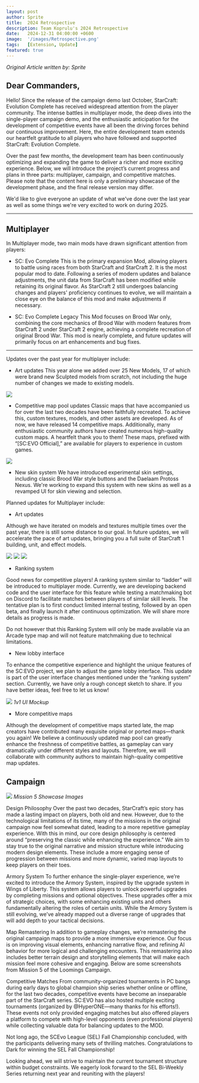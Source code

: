 ```yaml
---
layout: post
author: Sprite
title:  2024 Retrospective
description: Team Koprulu's 2024 Retrospective
date:   2024-12-31 04:00:00 +0600
image:  '/images/Retrospective.png'
tags:   [Extension, Update]
featured: true
---
```


*Original Article written by: Sprite*

## Dear Commanders,
Hello!
Since the release of the campaign demo last October, StarCraft: Evolution Complete has received widespread attention from the player community. The intense battles in multiplayer mode, the deep dives into the single-player campaign demo, and the enthusiastic anticipation for the development of competitive events have all been the driving forces behind our continuous improvement. Here, the entire development team extends our heartfelt gratitude to all players who have followed and supported StarCraft: Evolution Complete.

Over the past few months, the development team has been continuously optimizing and expanding the game to deliver a richer and more exciting experience. Below, we will introduce the project’s current progress and plans in three parts: multiplayer, campaign, and competitive matches. Please note that the content here is only a preliminary showcase of the development phase, and the final release version may differ.

We'd like to give everyone an update of what we've done over the last year as well as some things we're very excited to work on during 2025.

***

## Multiplayer

In Multiplayer mode, two main mods have drawn significant attention from players:

- SC: Evo Complete
This is the primary expansion Mod, allowing players to battle using races from both StarCraft and StarCraft 2. It is the most popular mod to date. Following a series of modern updates and balance adjustments, the unit data from StarCraft has been modified while retaining its original flavor. As StarCraft 2 still undergoes balancing changes and players' proficiency continues to evolve, we will maintain a close eye on the balance of this mod and make adjustments if necessary.

- SC: Evo Complete Legacy
This Mod focuses on Brood War only, combining the core mechanics of Brood War with modern features from StarCraft 2 under StarCraft 2 engine, achieving a complete recreation of original Brood War. This mod is nearly complete, and future updates will primarily focus on art enhancements and bug fixes.

***

Updates over the past year for multiplayer include:

- Art updates
This year alone we added over 25 New Models, 17 of which were brand new Sculpted models from scratch, not including the huge number of changes we made to existing models.

![]({{site.baseurl}}/images/Units_2024.png)
 
- Competitive map pool updates
Classic maps that have accompanied us for over the last two decades have been faithfully recreated. To achieve this, custom textures, models, and other assets are developed. As of now, we have released 14 competitive maps. Additionally, many enthusiastic community authors have created numerous high-quality custom maps. A heartfelt thank you to them! These maps, prefixed with “[SC:EVO Official],” are available for players to experience in custom games.

![]({{site.baseurl}}/images/Map_Pool.png)
 
- New skin system
We have introduced experimental skin settings, including classic Brood War style buttons and the Daelaam Protoss Nexus. We're working to expand this system with new skins as well as a revamped UI for skin viewing and selection.

Planned updates for Multiplayer include:

- Art updates

Although we have iterated on models and textures multiple times over the past year, there is still some distance to our goal. In future updates, we will accelerate the pace of art updates, bringing you a full suite of StarCraft 1 building, unit, and effect models.

![]({{site.baseurl}}/images/modelpreview-wipreaver.png)
![]({{site.baseurl}}/images/modelpreview-wipassimilator.png)
![]({{site.baseurl}}/images/modelpreview-wipevochamber.png)

- Ranking system

Good news for competitive players! A ranking system similar to “ladder” will be introduced to multiplayer mode. Currently, we are developing backend code and the user interface for this feature while testing a matchmaking bot on Discord to facilitate matches between players of similar skill levels. The tentative plan is to first conduct limited internal testing, followed by an open beta, and finally launch it after continuous optimization. We will share more details as progress is made.

Do not however that this Ranking System will only be made available via an Arcade type map and will not feature matchmaking due to technical limitations.

- New lobby interface

To enhance the competitive experience and highlight the unique features of the SC:EVO project, we plan to adjust the game lobby interface. This update is part of the user interface changes mentioned under the “ranking system” section. Currently, we have only a rough concept sketch to share. If you have better ideas, feel free to let us know!

![]({{site.baseurl}}/images/LadderMockup.png)
*1v1 UI Mockup*
 
- More competitive maps

Although the development of competitive maps started late, the map creators have contributed many exquisite original or ported maps—thank you again! We believe a continuously updated map pool can greatly enhance the freshness of competitive battles, as gameplay can vary dramatically under different styles and layouts. Therefore, we will collaborate with community authors to maintain high-quality competitive map updates.


## Campaign 

![]({{site.baseurl}}/images/Mission5Showcase.png)
*Mission 5 Showcase Images*

Design Philosophy
Over the past two decades, StarCraft’s epic story has made a lasting impact on players, both old and new. However, due to the technological limitations of its time, many of the missions in the original campaign now feel somewhat dated, leading to a more repetitive gameplay experience. With this in mind, our core design philosophy is centered around “preserving the classic while enhancing the experience.” We aim to stay true to the original narrative and mission structure while introducing modern design elements. These include a more engaging sense of progression between missions and more dynamic, varied map layouts to keep players on their toes.

Armory System 
To further enhance the single-player experience, we’re excited to introduce the Armory System, inspired by the upgrade system in Wings of Liberty. This system allows players to unlock powerful upgrades by completing missions and optional objectives. These upgrades offer a mix of strategic choices, with some enhancing existing units and others fundamentally altering the roles of certain units. While the Armory System is still evolving, we’ve already mapped out a diverse range of upgrades that will add depth to your tactical decisions.

Map Remastering 
In addition to gameplay changes, we’re remastering the original campaign maps to provide a more immersive experience. Our focus is on improving visual elements, enhancing narrative flow, and refining AI behavior for more logical and challenging encounters. This remastering also includes better terrain design and storytelling elements that will make each mission feel more cohesive and engaging. Below are some screenshots from Mission 5 of the Loomings Campaign.

Competitive Matches
From community-organized tournaments in PC bangs during early days to global champion ship series whether online or offline, for the last two decades, competitive events have become an inseparable part of the StarCraft series. SC:EVO has also hosted multiple exciting tournaments (organized by @HyperONE—many thanks for his efforts!). These events not only provided engaging matches but also offered players a platform to compete with high-level opponents (even professional players) while collecting valuable data for balancing updates to the MOD.

Not long ago, the SCEvo League (SEL) Fall Championship concluded, with the participants delivering many sets of thrilling matches. Congratulations to Dark for winning the SEL Fall Championship!

Looking ahead, we will strive to maintain the current tournament structure within budget constraints. We eagerly look forward to the SEL Bi-Weekly Series returning next year and reuniting with the players!